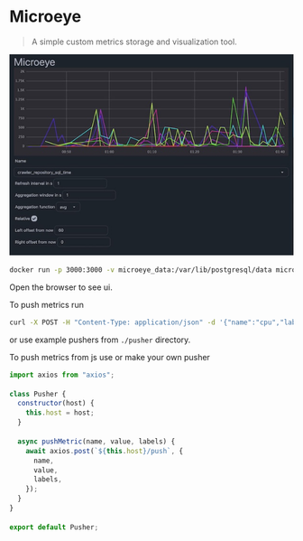 # Microeye

> A simple custom metrics storage and visualization tool.

![Microeye](./docs/thumbnail.jpg)

```bash
docker run -p 3000:3000 -v microeye_data:/var/lib/postgresql/data microeye
```

Open the browser to see ui.

To push metrics run

```bash
curl -X POST -H "Content-Type: application/json" -d '{"name":"cpu","labels":{"a":"b"},"value":1}' http://localhost:3000/push
```

or use example pushers from `./pusher` directory.

To push metrics from js use or make your own pusher

```js
import axios from "axios";

class Pusher {
  constructor(host) {
    this.host = host;
  }

  async pushMetric(name, value, labels) {
    await axios.post(`${this.host}/push`, {
      name,
      value,
      labels,
    });
  }
}

export default Pusher;
```
